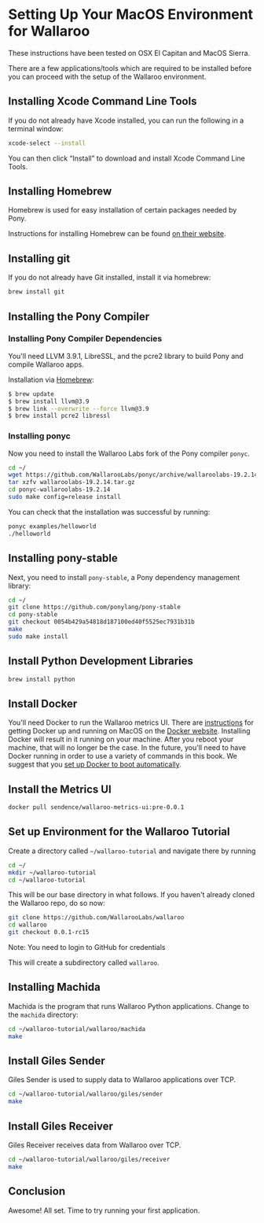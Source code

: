 # Setting Up Your MacOS Environment for Wallaroo

These instructions have been tested on OSX El Capitan and MacOS Sierra.

There are a few applications/tools which are required to be installed before you can proceed with the setup of the Wallaroo environment.

## Installing Xcode Command Line Tools

If you do not already have Xcode installed, you can run the following in a terminal window:

```bash
xcode-select --install
```

You can then click “Install” to download and install Xcode Command Line Tools.

## Installing Homebrew

Homebrew is used for easy installation of certain packages needed by Pony.

Instructions for installing Homebrew can be found [on their website](http://brew.sh/).

## Installing git

If you do not already have Git installed, install it via homebrew:

```bash
brew install git
```

## Installing the Pony Compiler

### Installing Pony Compiler Dependencies

You'll need LLVM 3.9.1, LibreSSL, and the pcre2 library to build Pony and compile Wallaroo apps.

Installation via [Homebrew](http://brew.sh):

```bash
$ brew update
$ brew install llvm@3.9
$ brew link --overwrite --force llvm@3.9
$ brew install pcre2 libressl
```

### Installing ponyc

Now you need to install the Wallaroo Labs fork of the Pony compiler `ponyc`.

```bash
cd ~/
wget https://github.com/WallarooLabs/ponyc/archive/wallaroolabs-19.2.14.tar.gz
tar xzfv wallaroolabs-19.2.14.tar.gz
cd ponyc-wallaroolabs-19.2.14
sudo make config=release install
```

You can check that the installation was successful by running:

```bash
ponyc examples/helloworld
./helloworld
```

## Installing pony-stable

Next, you need to install `pony-stable`, a Pony dependency management library:

```bash
cd ~/
git clone https://github.com/ponylang/pony-stable
cd pony-stable
git checkout 0054b429a54818d187100ed40f5525ec7931b31b
make
sudo make install
```

## Install Python Development Libraries

```bash
brew install python
```

## Install Docker

You'll need Docker to run the Wallaroo metrics UI. There are [instructions](https://docs.docker.com/docker-for-mac/) for getting Docker up and running on MacOS on the [Docker website](https://docs.docker.com/docker-for-mac/). Installing Docker will result in it running on your machine. After you reboot your machine, that will no longer be the case. In the future, you'll need to have Docker running in order to use a variety of commands in this book. We suggest that you [set up Docker to boot automatically](https://docs.docker.com/docker-for-mac/#general).

## Install the Metrics UI

```bash
docker pull sendence/wallaroo-metrics-ui:pre-0.0.1
```

## Set up Environment for the Wallaroo Tutorial

Create a directory called `~/wallaroo-tutorial` and navigate there by running

```bash
cd ~/
mkdir ~/wallaroo-tutorial
cd ~/wallaroo-tutorial
```

This will be our base directory in what follows. If you haven't already
cloned the Wallaroo repo, do so now:

```bash
git clone https://github.com/WallarooLabs/wallaroo
cd wallaroo
git checkout 0.0.1-rc15
```

Note: You need to login to GitHub for credentials

This will create a subdirectory called `wallaroo`.

## Installing Machida

Machida is the program that runs Wallaroo Python applications. Change to the `machida` directory:

```bash
cd ~/wallaroo-tutorial/wallaroo/machida
make
```

## Install Giles Sender

Giles Sender is used to supply data to Wallaroo applications over TCP.

```bash
cd ~/wallaroo-tutorial/wallaroo/giles/sender
make
```

## Install Giles Receiver

Giles Receiver receives data from Wallaroo over TCP.

```bash
cd ~/wallaroo-tutorial/wallaroo/giles/receiver
make
```

## Conclusion

Awesome! All set. Time to try running your first application.
